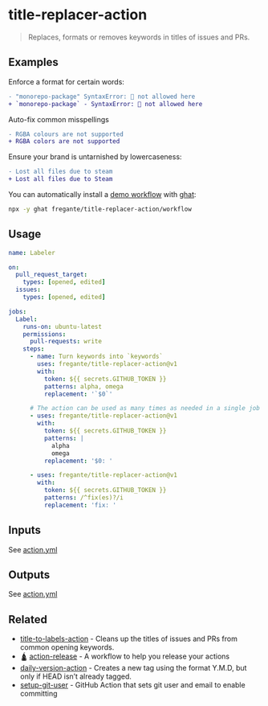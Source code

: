 # title-replacer-action

> Replaces, formats or removes keywords in titles of issues and PRs.


## Examples

Enforce a format for certain words:


```diff
- "monorepo-package" SyntaxError: 🍄 not allowed here
+ `monorepo-package` - SyntaxError: 🍄 not allowed here
```

Auto-fix common misspellings

```diff
- RGBA colours are not supported
+ RGBA colors are not supported
```

Ensure your brand is untarnished by lowercaseness:

```diff
- Lost all files due to steam
+ Lost all files due to Steam
```

You can automatically install a [demo workflow](./workflow/labeler.yml) with [ghat](https://github.com/fregante/ghat):

```sh
npx -y ghat fregante/title-replacer-action/workflow
```

## Usage

```yaml
name: Labeler

on:
  pull_request_target:
    types: [opened, edited]
  issues:
    types: [opened, edited]

jobs:
  Label:
    runs-on: ubuntu-latest
    permissions:
      pull-requests: write
    steps:
      - name: Turn keywords into `keywords`
        uses: fregante/title-replacer-action@v1
        with:
          token: ${{ secrets.GITHUB_TOKEN }}
          patterns: alpha, omega
          replacement: '`$0`'

      # The action can be used as many times as needed in a single job
      - uses: fregante/title-replacer-action@v1
        with:
          token: ${{ secrets.GITHUB_TOKEN }}
          patterns: |
            alpha
            omega
          replacement: '$0: '

      - uses: fregante/title-replacer-action@v1
        with:
          token: ${{ secrets.GITHUB_TOKEN }}
          patterns: /^fix(es)?/i
          replacement: 'fix: '
```

## Inputs

See [action.yml](./action.yml)

## Outputs

See [action.yml](./action.yml)

## Related

- [title-to-labels-action](https://github.com/fregante/title-to-labels-action) - Cleans up the titles of issues and PRs from common opening keywords.
- 🛕 [action-release](https://github.com/fregante/ghatemplates/blob/main/readme.md#action-release) - A workflow to help you release your actions
- [daily-version-action](https://github.com/fregante/daily-version-action) - Creates a new tag using the format Y.M.D, but only if HEAD isn’t already tagged.
- [setup-git-user](https://github.com/fregante/setup-git-user) - GitHub Action that sets git user and email to enable committing
